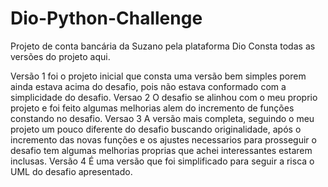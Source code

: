 # Dio-Python-Challenge
Projeto de conta bancária da Suzano pela plataforma Dio
Consta todas as versões do projeto aqui.

Versão 1 foi o projeto inicial que consta uma versão bem simples porem ainda estava acima do desafio, pois não estava conformado com a simplicidade do desafio.
Versao 2 O desafio se alinhou com o meu proprio projeto e foi feito algumas melhorias alem do incremento de funções constando no desafio.
Versao 3 A versão mais completa, seguindo o meu projeto um pouco diferente do desafio buscando originalidade, após o incremento das novas funções e os ajustes necessarios para prosseguir o desafio tem algumas melhorias proprias que achei interessantes estarem inclusas.
Versão 4 É uma versão que foi simplificado para seguir a risca o UML do desafio apresentado.
